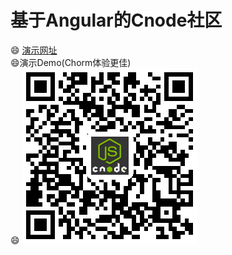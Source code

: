 # 基于Angular的Cnode社区
:smile: [演示网址](http://heightzhang.cn/Angular_Cnode/src/indexTest.html)<br>
:smile:演示Demo(Chorm体验更佳)<br>
:smile: ![手机Demo](demo.png)
